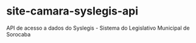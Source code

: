 # site-camara-syslegis-api

API de acesso a dados do Syslegis - Sistema do Legislativo Municipal de Sorocaba
